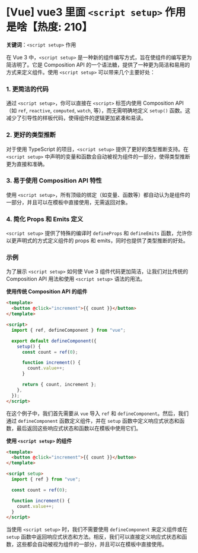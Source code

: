 # [Vue] vue3 里面 `<script setup>` 作用是啥【热度: 210】

**关键词**：`<script setup>` 作用

在 Vue 3 中，`<script setup>` 是一种新的组件编写方式，旨在使组件的编写更为简洁明了。它是 Composition API 的一个语法糖，提供了一种更为简洁和易用的方式来定义组件。使用 `<script setup>` 可以带来几个主要好处：

### 1. 更简洁的代码

通过 `<script setup>`，你可以直接在 `<script>` 标签内使用 Composition API（如 `ref`, `reactive`, `computed`, `watch`, 等），而无需明确地定义 `setup()` 函数。这减少了引导性的样板代码，使得组件的逻辑更加紧凑和易读。

### 2. 更好的类型推断

对于使用 TypeScript 的项目，`<script setup>` 提供了更好的类型推断支持。在 `<script setup>` 中声明的变量和函数会自动被视为组件的一部分，使得类型推断更为直接和准确。

### 3. 易于使用 Composition API 特性

使用 `<script setup>`，所有顶级的绑定（如变量、函数等）都自动认为是组件的一部分，并且可以在模板中直接使用，无需返回对象。

### 4. 简化 Props 和 Emits 定义

`<script setup>` 提供了特殊的编译时 `defineProps` 和 `defineEmits` 函数，允许你以更声明式的方式定义组件的 props 和 emits，同时也提供了类型推断的好处。

### 示例

为了展示 `<script setup>` 如何使 Vue 3 组件代码更加简洁，让我们对比传统的 Composition API 用法和使用 `<script setup>` 语法的用法。

**使用传统 Composition API 的组件**

```html
<template>
  <button @click="increment">{{ count }}</button>
</template>

<script>
  import { ref, defineComponent } from "vue";

  export default defineComponent({
    setup() {
      const count = ref(0);

      function increment() {
        count.value++;
      }

      return { count, increment };
    },
  });
</script>
```

在这个例子中，我们首先需要从 `vue` 导入 `ref` 和 `defineComponent`。然后，我们通过 `defineComponent` 函数定义组件，并在 `setup` 函数中定义响应式状态和函数，最后返回这些响应式状态和函数以在模板中使用它们。

**使用 `<script setup>` 的组件**

```html
<template>
  <button @click="increment">{{ count }}</button>
</template>

<script setup>
  import { ref } from "vue";

  const count = ref(0);

  function increment() {
    count.value++;
  }
</script>
```

当使用 `<script setup>` 时，我们不需要使用 `defineComponent` 来定义组件或在 `setup` 函数中返回响应式状态和方法。相反，我们可以直接定义响应式状态和函数，这些都会自动被视为组件的一部分，并且可以在模板中直接使用。